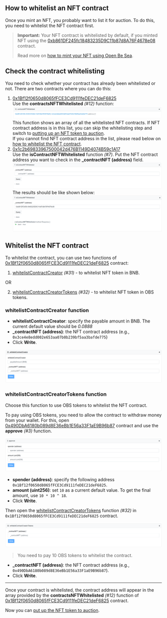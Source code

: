 ## How to whitelist an NFT contract

Once you mint an NFT, you probably want to list it for auction. To do this, you need to whitelist the NFT contract first.

> **Important:** Your NFT contract is whitelisted by default, if you minted NFT using the [0xb861DF245fc18483235D9C11b87d8A76F4678e08](https://bscscan.com/address/0xb861DF245fc18483235D9C11b87d8A76F4678e08#writeContract) contract.
>
>Read more on [how to mint your NFT using Open Be Sea](./../openBiSea-how-to-mint-nft.md).

## Check the contract whitelisting

You need to check whether your contract has already been whitelisted or not. There are two contracts where you can do this:

1. [0x1Bf12f0650d8065fFCE3Cd9111feDEC21deF6825](https://bscscan.com/address/0x1Bf12f0650d8065fFCE3Cd9111feDEC21deF6825#readContract)  
Use the **contractsNFTWhitelisted** *(#12)* function:  
![contracts-nft-whitelisted](./../media-assets/contracts-nft-whitelisted.png)  
This function shows an array of all the whitelisted NFT contracts. If NFT contract address is in this list, you can skip the whitelisting step and switch to [putting up an NFT token to auction](./openBeSea-NFT-how-to-create-auction.md).  
If you cannot find NFT contract address in the list, please read below on [how to whitelist the NFT contract](#whitelist-the-nft-contract).  
2. [0x1c2b69833967500042d476B1149D4074B59c1A17](https://bscscan.com/address/0x1c2b69833967500042d476B1149D4074B59c1A17#readContract)  
Use the **isContractNFTWhitelisted** function *(#7)*. Put the NFT contract address you want to check in the **_contractNFT (address)** field.  
![is-whitelisted](./../media-assets/is-whitelisted.png)  
The results should be like shown below:  
![is-whitelisted-example](./../media-assets/is-whitelisted-example.png)

## Whitelist the NFT contract

To whitelist the contract, you can use two functions of [0x1Bf12f0650d8065fFCE3Cd9111feDEC21deF6825](https://bscscan.com/address/0x1Bf12f0650d8065fFCE3Cd9111feDEC21deF6825#writeContract) contract: 

1. [whitelistContractCreator](#whitelistcontractcreator-function) *(#31)* - to whitelist NFT token in BNB.

OR

2. [whitelistContractCreatorTokens](#whitelistContractcreatortokens-function) *(#32)* - to whitelist NFT token in OBS tokens.

### whitelistContractCreator function

* **whitelistContractCreator**: specify the payable amount in BNB. The current default value should be *0.0888*
* **_contractNFT (address)**: the NFT contract address (e.g., `0x3ce4e8edd002e653aa07b0b239bf5aa3bafde775`)
* Click **Write**. 

![whitelist-contract-creator](./../media-assets/whitelist-contract-creator.png)

### whitelistContractCreatorTokens function

Choose this function to use OBS tokens to whitelist the NFT contract.

To pay using OBS tokens, you need to allow the contract to withdraw money from your wallet. For this, open [0x490DbA6180b089d8E36eBb1E56a33F1aE9B96b87](https://bscscan.com/address/0x490DbA6180b089d8E36eBb1E56a33F1aE9B96b87#writeContract) contract and use the **approve** *(#3)* function.

![approve](./../media-assets/approve.png)

* **spender (address)**: specify the following address `0x1Bf12f0650d8065fFCE3Cd9111feDEC21deF6825`.
* **amount (uint256)**: set `10` as a current default value. To get the final amount, use `10 * 10 ^ 18`.
* Click **Write**. 

Then open the [whitelistContractCreatorTokens](https://bscscan.com/address/0x1Bf12f0650d8065fFCE3Cd9111feDEC21deF6825#writeContract) function *(#32)* in `0x1Bf12f0650d8065fFCE3Cd9111feDEC21deF6825` contract.

![whitelist-contract-creator-tokens](./../media-assets/whitelist-contract-creator-tokens.png)

> You need to pay 10 OBS tokens to whitelist the contract.

* **_contractNFT (address)**: the NFT contract address (e.g., `0x490DbA6180b089d8E36eBb1E56a33F1aE9B96b87`).
* Click **Write**.

---- 

Once your contract is whitelisted, the contract address will appear in the array provided by the **contractsNFTWhitelisted** *(#12)* function of [0x1Bf12f0650d8065fFCE3Cd9111feDEC21deF6825](https://bscscan.com/address/0x1Bf12f0650d8065fFCE3Cd9111feDEC21deF6825#readContract) contract. 

Now you can [put up the NFT token to auction](./openBeSea-NFT-how-to-create-auction.md).